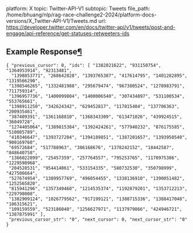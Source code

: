 platform: X
topic: Twitter-API-V1
subtopic: Tweets
file_path: /home/bhuang/nlp/rag-race-challenge2-2024/platform-docs-versions/X_Twitter-API-V1/Tweets.md
url: https://developer.twitter.com/en/docs/twitter-api/v1/tweets/post-and-engage/api-reference/get-statuses-retweeters-ids


## Example Response[¶](#example-response "Permalink to this headline")

    { "previous_cursor": 0, "ids": [ "1382021622", "931150754", "1364953914", "92313481",
      "1398853771", "268642828", "1393765387", "417614795", "1401282895", "1319566290",
     "1398546265", "1332481988", "295679474", "967380524", "1278983791", "711759314",
     "1396957736", "1400099804", "1400006540", "307434897", "531100534", "553765661",
     "1398911250", "342624342", "629452817", "117815404", "137706363", "200935461",
     "387409391", "1361168810", "1368343309", "613471026", "439924515", "36049728",
     "1274405064", "1389815384", "1392424261", "577940232", "876175585", "510085789",
     "410346647", "1393727204", "1394189851", "1387201657", "1393950540", "900169760",
     "69572684", "517788963", "386168676", "1378242152", "18442587", "848640758",
     "1366022899", "25457359", "257764557", "795253765", "1170975386", "1229598968",
     "204528531", "954414061", "533154335", "580732530", "350798999", "427506664",
     "527674954", "1389957769", "496054455", "1338136910", "1390051482", "1252565820",
     "815941296", "1357349460", "1214535374", "1192879201", "1353712213", "229798008",
     "1382909124", "1026779562", "917199121", "1388715336", "1388417048", "106315621",
     "109159559", "523186040", "1256627971", "1137979866", "424946721", "1387875991" ],
     "previous_cursor_str": "0", "next_cursor": 0, "next_cursor_str": "0" }